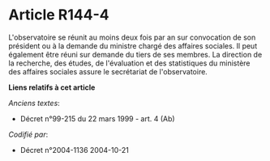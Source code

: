 # Article R144-4

L'observatoire se réunit au moins deux fois par an sur convocation de son président ou à la demande du ministre chargé des
affaires sociales. Il peut également être réuni sur demande du tiers de ses membres. La direction de la recherche, des
études, de l'évaluation et des statistiques du ministère des affaires sociales assure le secrétariat de l'observatoire.

**Liens relatifs à cet article**

_Anciens textes_:

  - Décret n°99-215 du 22 mars 1999 - art. 4 (Ab)

_Codifié par_:

  - Décret n°2004-1136 2004-10-21
